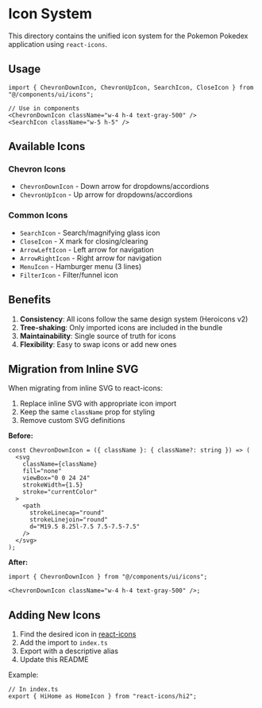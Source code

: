 # Icon System

This directory contains the unified icon system for the Pokemon Pokedex application using `react-icons`.

## Usage

```tsx
import { ChevronDownIcon, ChevronUpIcon, SearchIcon, CloseIcon } from "@/components/ui/icons";

// Use in components
<ChevronDownIcon className="w-4 h-4 text-gray-500" />
<SearchIcon className="w-5 h-5" />
```

## Available Icons

### Chevron Icons

- `ChevronDownIcon` - Down arrow for dropdowns/accordions
- `ChevronUpIcon` - Up arrow for dropdowns/accordions

### Common Icons

- `SearchIcon` - Search/magnifying glass icon
- `CloseIcon` - X mark for closing/clearing
- `ArrowLeftIcon` - Left arrow for navigation
- `ArrowRightIcon` - Right arrow for navigation
- `MenuIcon` - Hamburger menu (3 lines)
- `FilterIcon` - Filter/funnel icon

## Benefits

1. **Consistency**: All icons follow the same design system (Heroicons v2)
2. **Tree-shaking**: Only imported icons are included in the bundle
3. **Maintainability**: Single source of truth for icons
4. **Flexibility**: Easy to swap icons or add new ones

## Migration from Inline SVG

When migrating from inline SVG to react-icons:

1. Replace inline SVG with appropriate icon import
2. Keep the same `className` prop for styling
3. Remove custom SVG definitions

**Before:**

```tsx
const ChevronDownIcon = ({ className }: { className?: string }) => (
  <svg
    className={className}
    fill="none"
    viewBox="0 0 24 24"
    strokeWidth={1.5}
    stroke="currentColor"
  >
    <path
      strokeLinecap="round"
      strokeLinejoin="round"
      d="M19.5 8.25l-7.5 7.5-7.5-7.5"
    />
  </svg>
);
```

**After:**

```tsx
import { ChevronDownIcon } from "@/components/ui/icons";

<ChevronDownIcon className="w-4 h-4 text-gray-500" />;
```

## Adding New Icons

1. Find the desired icon in [react-icons](https://react-icons.github.io/react-icons/)
2. Add the import to `index.ts`
3. Export with a descriptive alias
4. Update this README

Example:

```tsx
// In index.ts
export { HiHome as HomeIcon } from "react-icons/hi2";
```
